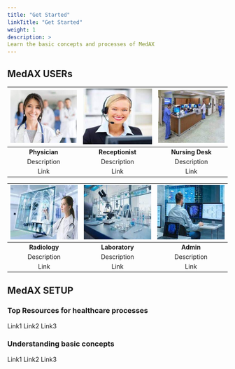 ```yaml
---
title: "Get Started"
linkTitle: "Get Started"
weight: 1
description: >
Learn the basic concepts and processes of MedAX
---
```


## MedAX USERs


| ![](assets/Physician.png)           | ![](assets/Receptionist.png) | ![](assets/Nursing%20Desk.png)
:-------------------------:|:----------------------------:|:--------:
**Physician** |       **Receptionist**       | **Nursing Desk**
Description  |         Description          | Description
Link |        Link         | Link

| ![](assets/Radiology.png)          | ![](assets/Laboratory.png) | ![](assets/Administrator.png)
:-------------------------:|:--------------------------:|:--------:
**Radiology** |       **Laboratory**       | **Admin**
Description  |        Description         | Description
Link |            Link            | Link

## MedAX SETUP

### Top Resources for healthcare processes

Link1
Link2
Link3

### Understanding basic concepts

Link1
Link2
Link3
